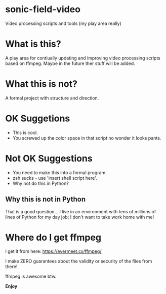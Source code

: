 # sonic-field-video
Video processing scripts and tools (my play area really)

What is this?
=============

A play area for contiually updating and improving video processing scripts based on ffmpeg.  Maybe in the future ther stuff will be added.

What this is not?
=================

A formal project with structure and direction.

OK Suggetions
=============

* This is cool.
* You screwed up the color space in that script no wonder it looks pants.

Not OK Suggestions
==================

* You need to make this into a formal program.
* zsh sucks - use 'insert shell script here'.
* Why not do this in Python?

Why this is not in Python
-------------------------

That is a good question... I live in an environment with tens of millions of lines of Python for my day job; I don't want to take work home with me!


Where do I get ffmpeg
=====================

I get it from here: https://evermeet.cx/ffmpeg/

I make ZERO guarantees about the validity or security of the files from there!

ffmpeg is awesome btw.

**Enjoy**
